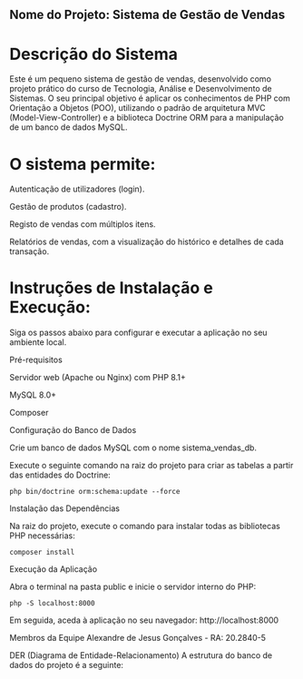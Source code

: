 ## Nome do Projeto: Sistema de Gestão de Vendas
# Descrição do Sistema
Este é um pequeno sistema de gestão de vendas, desenvolvido como projeto prático do curso de Tecnologia, Análise e Desenvolvimento de Sistemas. O seu principal objetivo é aplicar os conhecimentos de PHP com Orientação a Objetos (POO), utilizando o padrão de arquitetura MVC (Model-View-Controller) e a biblioteca Doctrine ORM para a manipulação de um banco de dados MySQL.

# O sistema permite:

Autenticação de utilizadores (login).

Gestão de produtos (cadastro).

Registo de vendas com múltiplos itens.

Relatórios de vendas, com a visualização do histórico e detalhes de cada transação.

# Instruções de Instalação e Execução:
Siga os passos abaixo para configurar e executar a aplicação no seu ambiente local.

Pré-requisitos

Servidor web (Apache ou Nginx) com PHP 8.1+

MySQL 8.0+

Composer

Configuração do Banco de Dados

Crie um banco de dados MySQL com o nome sistema_vendas_db.

Execute o seguinte comando na raiz do projeto para criar as tabelas a partir das entidades do Doctrine:
```
php bin/doctrine orm:schema:update --force
```
Instalação das Dependências

Na raiz do projeto, execute o comando para instalar todas as bibliotecas PHP necessárias:
```
composer install
```
Execução da Aplicação

Abra o terminal na pasta public e inicie o servidor interno do PHP:
```
php -S localhost:8000
```
Em seguida, aceda à aplicação no seu navegador: http://localhost:8000

Membros da Equipe
Alexandre de Jesus Gonçalves - RA: 20.2840-5

DER (Diagrama de Entidade-Relacionamento)
A estrutura do banco de dados do projeto é a seguinte: